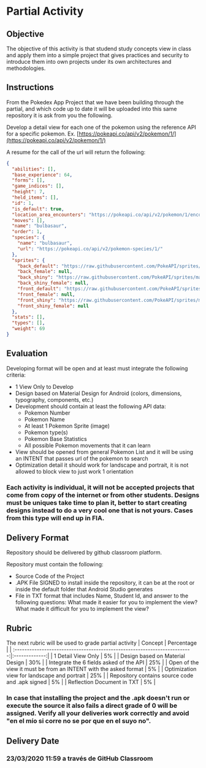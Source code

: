 # Partial Activity

## Objective

The objective of this activity is that studend study concepts view in class and apply them into a simple project that gives practices and security to introduce them into own projects under its own architectures and methodologies.

## Instructions

From the Pokedex App Project that we have been building through the partial, and which code up to date it will be uploaded into this same repository it is ask from you the following.

Develop a detail view for each one of the pokemon using the reference API for a specific pokemon. Ex. [https://pokeapi.co/api/v2/pokemon/1/](https://pokeapi.co/api/v2/pokemon/1/)

A resume for the call of the url will return the following:
```json
{
  "abilities": [],
  "base_experience": 64,
  "forms": [],
  "game_indices": [],
  "height": 7,
  "held_items": [],
  "id": 1,
  "is_default": true,
  "location_area_encounters": "https://pokeapi.co/api/v2/pokemon/1/encounters",
  "moves": [],
  "name": "bulbasaur",
  "order": 1,
  "species": {
    "name": "bulbasaur",
    "url": "https://pokeapi.co/api/v2/pokemon-species/1/"
  },
  "sprites": {
    "back_default": "https://raw.githubusercontent.com/PokeAPI/sprites/master/sprites/pokemon/back/1.png",
    "back_female": null,
    "back_shiny": "https://raw.githubusercontent.com/PokeAPI/sprites/master/sprites/pokemon/back/shiny/1.png",
    "back_shiny_female": null,
    "front_default": "https://raw.githubusercontent.com/PokeAPI/sprites/master/sprites/pokemon/1.png",
    "front_female": null,
    "front_shiny": "https://raw.githubusercontent.com/PokeAPI/sprites/master/sprites/pokemon/shiny/1.png",
    "front_shiny_female": null
  },
  "stats": [],
  "types": [],
  "weight": 69
}
```
## Evaluation

Developing format will be open and at least must integrate the following criteria:

* 1 View Only to Develop
* Design based on Material Design for Android (colors, dimensions, typography, components, etc.)
* Development should contain at least the following API data: 
	* Pokemon Number
	* Pokemon Name
	* At least 1 Pokemon Sprite (image)
	* Pokemon type(s)
	* Pokemon Base Statistics
	* All possible Pokemon movements that it can learn
* View should be opened from general Pokemon List and it will be using an INTENT that passes url of the pokemon to search
* Optimization detail it should work for landscape and portrait, it is not allowed to block view to just work 1 orientation

### Each activity is individual, it will not be accepted projects that come from copy of the internet or from other students. Designs must be uniques take time to plan it, better to start creating designs instead to do a very cool one that is not yours. Cases from this type will end up in FIA.

## Delivery Format

Repository should be delivered by github classroom platform.

Repository must contain the following:

* Source Code of the Project
* .APK File SIGNED to install inside the repository, it can be at the root or inside the default folder that Android Studio generates
* File in TXT format that includes Name, Student Id, and answer to the following questions: What made it easier for you to implement the view? What made it difficult for you to implement the view?

## Rubric

The next rubric will be used to grade partial activity
| Concept                                                                   | Percentage    |
| :------------------------------------------------------------------------:|:-------------:|
| 1 Detail View Only                                                        |  5%           |
| Design based on Material Design                                           | 30%           |
| Integrate the 6 fields asked of the API                                   | 25%           |
| Open of the view it must be from an INTENT with the asked format          |  5%           |
| Optimization view for landscape and portrait                              | 25%           |
| Repository contains source code and .apk signed                           |  5%           |
| Reflection Document in TXT                                                |  5%           |

### In case that installing the project and the .apk doesn't run or execute the source it also fails a direct grade of 0 will be assigned. Verify all your deliveries work correctly and avoid "en el mío si corre no se por que en el suyo no".

## Delivery Date

### 23/03/2020 11:59 a través de GitHub Classroom